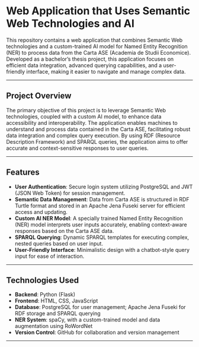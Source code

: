 # Web Application that Uses Semantic Web Technologies and AI

This repository contains a web application that combines Semantic Web technologies and a custom-trained AI model for Named Entity Recognition (NER) to process data from the Carta ASE (Academia de Studii Economice). Developed as a bachelor’s thesis project, this application focuses on efficient data integration, advanced querying capabilities, and a user-friendly interface, making it easier to navigate and manage complex data.

---

## Project Overview

The primary objective of this project is to leverage Semantic Web technologies, coupled with a custom AI model, to enhance data accessibility and interoperability. The application enables machines to understand and process data contained in the Carta ASE, facilitating robust data integration and complex query execution. By using RDF (Resource Description Framework) and SPARQL queries, the application aims to offer accurate and context-sensitive responses to user queries.

---

## Features

- **User Authentication**: Secure login system utilizing PostgreSQL and JWT (JSON Web Token) for session management.
- **Semantic Data Management**: Data from Carta ASE is structured in RDF Turtle format and stored in an Apache Jena Fuseki server for efficient access and updating.
- **Custom AI NER Model**: A specially trained Named Entity Recognition (NER) model interprets user inputs accurately, enabling context-aware responses based on the Carta ASE data.
- **SPARQL Querying**: Dynamic SPARQL templates for executing complex, nested queries based on user input.
- **User-Friendly Interface**: Minimalistic design with a chatbot-style query input for ease of interaction.

---

## Technologies Used

- **Backend**: Python (Flask)
- **Frontend**: HTML, CSS, JavaScript
- **Database**: PostgreSQL for user management; Apache Jena Fuseki for RDF storage and SPARQL querying
- **NER System**: spaCy, with a custom-trained model and data augmentation using RoWordNet
- **Version Control**: GitHub for collaboration and version management

---

